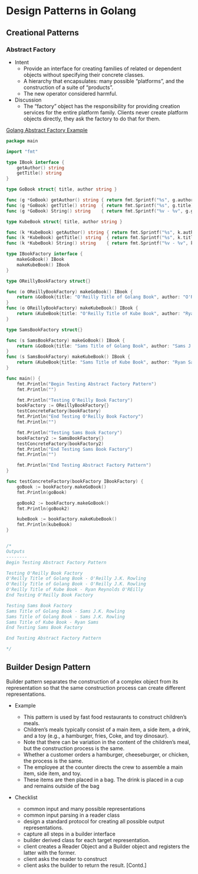 # Design Patterns in Golang

## Creational Patterns
### Abstract Factory
* Intent
  - Provide an interface for creating families of related or dependent objects without specifying their concrete classes.
  - A hierarchy that encapsulates: many possible “platforms”, and the construction of a suite of “products”.
  - The new operator considered harmful.
* Discussion
  - The “factory” object has the responsibility for providing creation services for the entire platform family. Clients never create platform objects directly, they ask the factory to do that for them.

[Golang Abstract Factory Example](https://play.golang.org/p/85I07-GqVKx)

``` go
package main

import "fmt"

type IBook interface {
	getAuthor() string
	getTitle() string
}

type GoBook struct{ title, author string }

func (g *GoBook) getAuthor() string { return fmt.Sprintf("%s", g.author) }
func (g *GoBook) getTitle() string  { return fmt.Sprintf("%s", g.title) }
func (g *GoBook) String() string    { return fmt.Sprintf("%v - %v", g.getTitle(), g.getAuthor()) }

type KubeBook struct{ title, author string }

func (k *KubeBook) getAuthor() string { return fmt.Sprintf("%s", k.author) }
func (k *KubeBook) getTitle() string  { return fmt.Sprintf("%s", k.title) }
func (k *KubeBook) String() string    { return fmt.Sprintf("%v - %v", k.getTitle(), k.getAuthor()) }

type IBookFactory interface {
	makeGoBook() IBook
	makeKubeBook() IBook
}

type OReillyBookFactory struct{}

func (o OReillyBookFactory) makeGoBook() IBook {
	return &GoBook{title: "O'Reilly Title of Golang Book", author: "O'Reilly J.K. Rowling"}
}
func (o OReillyBookFactory) makeKubeBook() IBook {
	return &KubeBook{title: "O'Reilly Title of Kube Book", author: "Ryan Reynolds O'REilly"}
}

type SamsBookFactory struct{}

func (s SamsBookFactory) makeGoBook() IBook {
	return &GoBook{title: "Sams Title of Golang Book", author: "Sams J.K. Rowling"}
}
func (s SamsBookFactory) makeKubeBook() IBook {
	return &KubeBook{title: "Sams Title of Kube Book", author: "Ryan Sams"}
}

func main() {
	fmt.Println("Begin Testing Abstract Factory Pattern")
	fmt.Println("")

	fmt.Println("Testing O'Reilly Book Factory")
	bookFactory := OReillyBookFactory{}
	testConcreteFactory(bookFactory)
	fmt.Println("End Testing O'Reilly Book Factory")
	fmt.Println("")

	fmt.Println("Testing Sams Book Factory")
	bookFactory2 := SamsBookFactory{}
	testConcreteFactory(bookFactory2)
	fmt.Println("End Testing Sams Book Factory")
	fmt.Println("")

	fmt.Println("End Testing Abstract Factory Pattern")
}

func testConcreteFactory(bookFactory IBookFactory) {
	goBook := bookFactory.makeGoBook()
	fmt.Println(goBook)

	goBook2 := bookFactory.makeGoBook()
	fmt.Println(goBook2)

	kubeBook := bookFactory.makeKubeBook()
	fmt.Println(kubeBook)
}


/*
Outputs
--------
Begin Testing Abstract Factory Pattern

Testing O'Reilly Book Factory
O'Reilly Title of Golang Book - O'Reilly J.K. Rowling
O'Reilly Title of Golang Book - O'Reilly J.K. Rowling
O'Reilly Title of Kube Book - Ryan Reynolds O'REilly
End Testing O'Reilly Book Factory

Testing Sams Book Factory
Sams Title of Golang Book - Sams J.K. Rowling
Sams Title of Golang Book - Sams J.K. Rowling
Sams Title of Kube Book - Ryan Sams
End Testing Sams Book Factory

End Testing Abstract Factory Pattern

*/
```

## Builder Design Pattern
Builder pattern separates the construction of a complex object from its representation so that the same construction process can create different representations.

* Example
  - This pattern is used by fast food restaurants to construct children’s meals.
  - Children’s meals typically consist of a main item, a side item, a drink, and a toy (e.g., a hamburger, fries, Coke, and toy dinosaur).
  - Note that there can be variation in the content of the children’s meal, but the construction process is the same.
  - Whether a customer orders a hamburger, cheeseburger, or chicken, the process is the same.
  - The employee at the counter directs the crew to assemble a main item, side item, and toy.
  - These items are then placed in a bag. The drink is placed in a cup and remains outside of the bag

* Checklist
  - common input and many possible representations
  - common input parsing in a reader class
  - design a standard protocol for creating all possible output representations.
  - capture all steps in a builder interface
  - builder derived class for each target representation.
  - client creates a Reader Object and a Builder object and registers the latter with the former.
  - client asks the reader to construct
  - client asks the builder to return the result.
  [Contd.]
